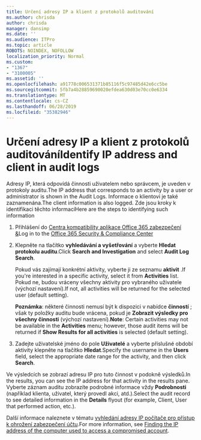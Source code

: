 ```yaml
---
title: Určení adresy IP a klient z protokolů auditování
ms.author: chrisda
author: chrisda
manager: dansimp
ms.date: ''
ms.audience: ITPro
ms.topic: article
ROBOTS: NOINDEX, NOFOLLOW
localization_priority: Normal
ms.custom:
- "1367"
- "3100005"
ms.assetid: ''
ms.openlocfilehash: a91778c006531371b85116f5c97485d42e6cc5be
ms.sourcegitcommit: 5fb7a4b28859690020efdea630d03e70cc0e6334
ms.translationtype: MT
ms.contentlocale: cs-CZ
ms.lasthandoff: 06/28/2019
ms.locfileid: "35382946"
---
```

# <a name="identify-ip-address-and-client-in-audit-logs"></a><span data-ttu-id="f62be-102">Určení adresy IP a klient z protokolů auditování</span><span class="sxs-lookup"><span data-stu-id="f62be-102">Identify IP address and client in audit logs</span></span>

<span data-ttu-id="f62be-103">Adresy IP, která odpovídá činnosti uživatelem nebo správcem, je uveden v protokoly auditu.</span><span class="sxs-lookup"><span data-stu-id="f62be-103">The IP address that corresponds to an activity by a user or administrator is shown in the Audit Logs.</span></span> <span data-ttu-id="f62be-104">Informace o klientovi je také zaznamenána.</span><span class="sxs-lookup"><span data-stu-id="f62be-104">The client information is also logged.</span></span> <span data-ttu-id="f62be-105">Zde jsou kroky k identifikaci těchto informací</span><span class="sxs-lookup"><span data-stu-id="f62be-105">Here are the steps to identifying such information</span></span>

1. <span data-ttu-id="f62be-106">Přihlášení do [Centra kompatibility aplikace Office 365 zabezpečení &](https://protection.office.com/)</span><span class="sxs-lookup"><span data-stu-id="f62be-106">Log in to the [Office 365 Security & Compliance Center](https://protection.office.com/)</span></span>

2. <span data-ttu-id="f62be-107">Klepněte na tlačítko **vyhledávání a vyšetřování** a vyberte **Hledat protokolu auditu**.</span><span class="sxs-lookup"><span data-stu-id="f62be-107">Click **Search and Investigation** and select **Audit Log Search**.</span></span>

   <span data-ttu-id="f62be-108">Pokud vás zajímají konkrétní aktivity, vyberte ji ze seznamu **aktivit** .</span><span class="sxs-lookup"><span data-stu-id="f62be-108">If you're interested in a specific activity, select it from **Activities** list.</span></span> <span data-ttu-id="f62be-109">Pokud ne, budou vráceny všechny aktivity pro vybraného uživatele (výchozí nastavení).</span><span class="sxs-lookup"><span data-stu-id="f62be-109">If not, all activities will be returned for the selected user (default setting).</span></span>

   <span data-ttu-id="f62be-110">**Poznámka**: některé činnosti nemusí být k dispozici v nabídce **činností** ; však ty položky auditu bude vrácena, pokud je **Zobrazit výsledky pro všechny činnosti** (výchozí nastavení).</span><span class="sxs-lookup"><span data-stu-id="f62be-110">**Note**: Certain activities may not be available in the **Activities** menu; however, those audit items will be returned if **Show Results for all activities** is selected (default setting).</span></span>

3. <span data-ttu-id="f62be-111">Zadejte uživatelské jméno do pole **Uživatelé** a vyberte příslušné období aktivity klepněte na tlačítko **Hledat**.</span><span class="sxs-lookup"><span data-stu-id="f62be-111">Specify the username in the **Users** field, select the appropriate date range for the activity, and then click **Search**.</span></span>

<span data-ttu-id="f62be-112">Ve výsledcích se zobrazí adresu IP pro tuto činnost v podokně výsledků.</span><span class="sxs-lookup"><span data-stu-id="f62be-112">In the results, you can see the IP address for that activity in the results pane.</span></span> <span data-ttu-id="f62be-113">Vyberte záznam auditu zobrazíte podrobné informace vždy **Podrobnosti** (například klienta, uživatel, který provedl akci, atd.).</span><span class="sxs-lookup"><span data-stu-id="f62be-113">Select the audit record to see detailed information in the **Details** flyout (for example, Client, User that performed action, etc.).</span></span>

<span data-ttu-id="f62be-114">Další informace naleznete v tématu [vyhledání adresy IP počítače pro přístup k ohrožení zabezpečení účtu](https://docs.microsoft.com/office365/securitycompliance/auditing-troubleshooting-scenarios#finding-the-ip-address-of-the-computer-used-to-access-a-compromised-account).</span><span class="sxs-lookup"><span data-stu-id="f62be-114">For more information, see [Finding the IP address of the computer used to access a compromised account](https://docs.microsoft.com/office365/securitycompliance/auditing-troubleshooting-scenarios#finding-the-ip-address-of-the-computer-used-to-access-a-compromised-account).</span></span>

